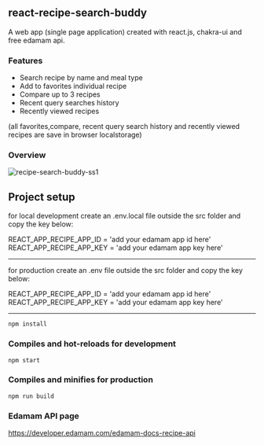## react-recipe-search-buddy

A web app (single page application) created with react.js, chakra-ui and free edamam api.

### Features

- Search recipe by name and meal type
- Add to favorites individual recipe
- Compare up to 3 recipes
- Recent query searches history
- Recently viewed recipes

(all favorites,compare, recent query search history and recently viewed recipes are save in browser localstorage)

### Overview

![recipe-search-buddy-ss1](https://user-images.githubusercontent.com/16351223/134060187-0d06e1bd-95a3-44cf-af21-131b98d0636e.png)

## Project setup

for local development create an .env.local file outside the src folder and copy the key below:

REACT_APP_RECIPE_APP_ID = 'add your edamam app id here'
REACT_APP_RECIPE_APP_KEY = 'add your edamam app key here'

---

for production create an .env file outside the src folder and copy the key below:

REACT_APP_RECIPE_APP_ID = 'add your edamam app id here'
REACT_APP_RECIPE_APP_KEY = 'add your edamam app key here'

---

```
npm install
```

### Compiles and hot-reloads for development

```
npm start
```

### Compiles and minifies for production

```
npm run build
```

### Edamam API page

https://developer.edamam.com/edamam-docs-recipe-api
